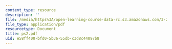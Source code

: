 ```yaml
---
content_type: resource
description: ''
file: /media/https%3A/open-learning-course-data-rc.s3.amazonaws.com/3-20-materials-at-equilibrium-sma-5111-fall-2003/e58ff400bfd05b3655dbc3d8c44097b8_ps2.pdf
file_type: application/pdf
resourcetype: Document
title: ps2.pdf
uid: e58ff400-bfd0-5b36-55db-c3d8c44097b8
---
```

